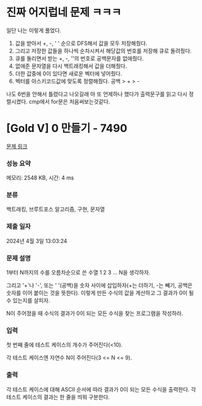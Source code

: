 # 진짜 어지럽네 문제 ㅋㅋㅋ
일단 나는 이렇게 풀었다. </br>
1. 값을 받아서 +, -, ' ' 순으로 DFS해서 값을 모두 저장해줬다. </br>
2. 그리고 저장한 값들을 하나씩 순차시켜서 해당값의 번호를 저장해 큐로 돌려줬다. </br>
3. 큐를 돌리면서 받는 +, -, ''의 번호로 공백문자를 없애줬다. </br>
4. 없애준 문자열을 다시 백트래킹해서 값을 더해줬다. </br>
5. 더한 값중에 0이 있다면 새로운 벡터에 넣어줬다. </br>
6. 벡터를 아스키코드값에 맞도록 정렬해줬다. 공백 > + > - </br>

나도 6번을 안해서 틀렸다고 나오길래 아 또 언제하나 했다가 출력문구를 읽고 다시 정렬시켰다. cmp에서 for문은 처음써보는것같다. </br>

# [Gold V] 0 만들기 - 7490 

[문제 링크](https://www.acmicpc.net/problem/7490) 

### 성능 요약

메모리: 2548 KB, 시간: 4 ms

### 분류

백트래킹, 브루트포스 알고리즘, 구현, 문자열

### 제출 일자

2024년 4월 3일 13:03:24

### 문제 설명

<p>1부터 N까지의 수를 오름차순으로 쓴 수열 1 2 3 ... N을 생각하자.</p>

<p>그리고 '+'나 '-', 또는 ' '(공백)을 숫자 사이에 삽입하자(+는 더하기, -는 빼기, 공백은 숫자를 이어 붙이는 것을 뜻한다). 이렇게 만든 수식의 값을 계산하고 그 결과가 0이 될 수 있는지를 살피자.</p>

<p>N이 주어졌을 때 수식의 결과가 0이 되는 모든 수식을 찾는 프로그램을 작성하라.</p>

### 입력 

 <p>첫 번째 줄에 테스트 케이스의 개수가 주어진다(<10).</p>

<p>각 테스트 케이스엔 자연수 N이 주어진다(3 <= N <= 9).</p>

### 출력 

 <p>각 테스트 케이스에 대해 ASCII 순서에 따라 결과가 0이 되는 모든 수식을 출력한다. 각 테스트 케이스의 결과는 한 줄을 띄워 구분한다.</p>

